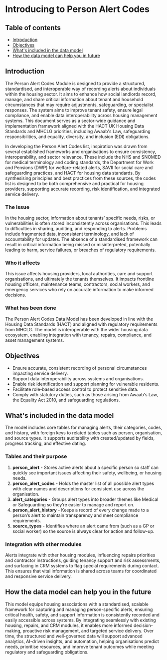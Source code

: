 # Introducing to Person Alert Codes

## Table of contents
- [Introduction](#introduction)
- [Objectives](#objectives)
- [What's included in the data model](#whats-included-in-the-data-model)
- [How the data model can help you in future](#how-the-data-model-can-help-you-in-the-future)

## Introduction

The Person Alert Codes Module is designed to provide a structured, standardised, and interoperable way of recording alerts about individuals within the housing sector. It aims to enhance how social landlords record, manage, and share critical information about tenant and household circumstances that may require adjustments, safeguarding, or specialist responses. The system aims to improve tenant safety, ensure legal compliance, and enable data interoperability across housing management systems.
This document serves as a sector-wide guidance and implementation framework aligned with the HACT UK Housing Data Standards and MHCLG priorities, including Awaab's Law, safeguarding responsibilities, and equality, diversity, and inclusion (EDI) obligations.

In developing the Person Alert Codes list, inspiration was drawn from several established frameworks and organisations to ensure consistency, interoperability, and sector relevance. These include the NHS and SNOMED for medical terminology and coding standards, the Department for Work and Pensions (DWP) for welfare-related alerts, SAVII for social care and safeguarding practices, and HACT for housing data standards. By synthesising principles and best practices from these sources, the codes list is designed to be both comprehensive and practical for housing providers, supporting accurate recording, risk identification, and integrated service delivery.

### The issue

In the housing sector, information about tenants’ specific needs, risks, or vulnerabilities is often stored inconsistently across organisations. This leads to difficulties in sharing, auditing, and responding to alerts. Problems include fragmented data, inconsistent terminology, and lack of accountability for updates.
The absence of a standardised framework can result in critical information being missed or misinterpreted, potentially leading to harm, service failures, or breaches of regulatory requirements.

### Who it affects

This issue affects housing providers, local authorities, care and support organisations, and ultimately the tenants themselves. It impacts frontline housing officers, maintenance teams, contractors, social workers, and emergency services who rely on accurate information to make informed decisions.

### What has been done

The Person Alert Codes Data Model has been developed in line with the Housing Data Standards (HACT) and aligned with regulatory requirements from MHCLG. The model is interoperable with the wider housing data ecosystem, enabling integration with tenancy, repairs, compliance, and asset management systems.

## Objectives

* Ensure accurate, consistent recording of personal circumstances impacting service delivery.
* Support data interoperability across systems and organisations.
* Enable risk identification and support planning for vulnerable residents.
* Facilitate role-based access control to protect sensitive data.
* Comply with statutory duties, such as those arising from Awaab's Law, the Equality Act 2010, and safeguarding regulations.

## What's included in the data model

The model includes core tables for managing alerts, their categories, codes, and history, with foreign keys to related tables such as person, organisation, and source types. It supports auditability with created/updated by fields, progress tracking, and effective dating.

### Tables and their purpose

1. **person_alert** - Stores active alerts about a specific person so staff can quickly see important issues affecting their safety, wellbeing, or housing needs.
2. **person_alert_codes** - Holds the master list of all possible alert types with clear names and descriptions for consistent use across the organisation.
3. **alert_categories** - Groups alert types into broader themes like Medical or Safeguarding so they’re easier to manage and report on.
4. **person_alert_history** - Keeps a record of every change made to a person’s alert to maintain transparency and meet compliance requirements.
5. **source_types** - Identifies where an alert came from (such as a GP or social worker) so the source is always clear for action and follow-up.

### Integration with other modules

Alerts integrate with other housing modules, influencing repairs priorities and contractor instructions, guiding tenancy support and risk assessments, and surfacing in CRM systems to flag special requirements during contact. This ensures that vital information is shared across teams for coordinated and responsive service delivery.

## How the data model can help you in the future

This model equips housing associations with a standardised, scalable framework for capturing and managing person-specific alerts, ensuring critical health, safety, and support information is consistently recorded and easily accessible across systems. By integrating seamlessly with existing housing, repairs, and CRM modules, it enables more informed decision-making, proactive risk management, and targeted service delivery. Over time, the structured and well-governed data will support advanced analytics, AI-driven insights, and automation, helping organisations predict needs, prioritise resources, and improve tenant outcomes while meeting regulatory and safeguarding obligations.
